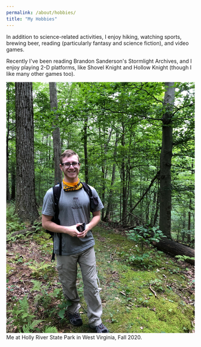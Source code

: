 ```yaml
---
permalink: /about/hobbies/
title: "My Hobbies"
---
```


In addition to science-related activities, I enjoy hiking, watching sports, brewing beer, reading (particularly fantasy and science fiction), and video games. 

Recently I've been reading Brandon Sanderson's Stormlight Archives, and I enjoy playing 2-D platforms, like Shovel Knight and Hollow Knight (though I like many other games too).

![alt text](../assets/images/Me_Hiking.JPG)
Me at Holly River State Park in West Virginia, Fall 2020.